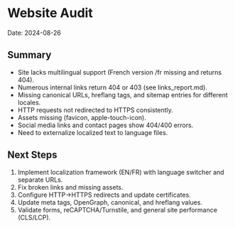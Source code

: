 # Website Audit

Date: 2024-08-26

## Summary
- Site lacks multilingual support (French version /fr missing and returns 404).
- Numerous internal links return 404 or 403 (see links_report.md).
- Missing canonical URLs, hreflang tags, and sitemap entries for different locales.
- HTTP requests not redirected to HTTPS consistently.
- Assets missing (favicon, apple-touch-icon).
- Social media links and contact pages show 404/400 errors.
- Need to externalize localized text to language files.

## Next Steps
1. Implement localization framework (EN/FR) with language switcher and separate URLs.
2. Fix broken links and missing assets.
3. Configure HTTP→HTTPS redirects and update certificates.
4. Update meta tags, OpenGraph, canonical, and hreflang values.
5. Validate forms, reCAPTCHA/Turnstile, and general site performance (CLS/LCP).
